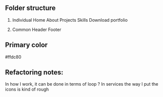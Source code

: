 ## Folder structure

1. Individual
Home
About
Projects
Skills
Download portfolio

2. Common
Header
Footer

## Primary color
#ffdc80


## Refactoring notes:
In how I work, it can be done in terms of loop ? 
In services the way I put the icons is kind of rough